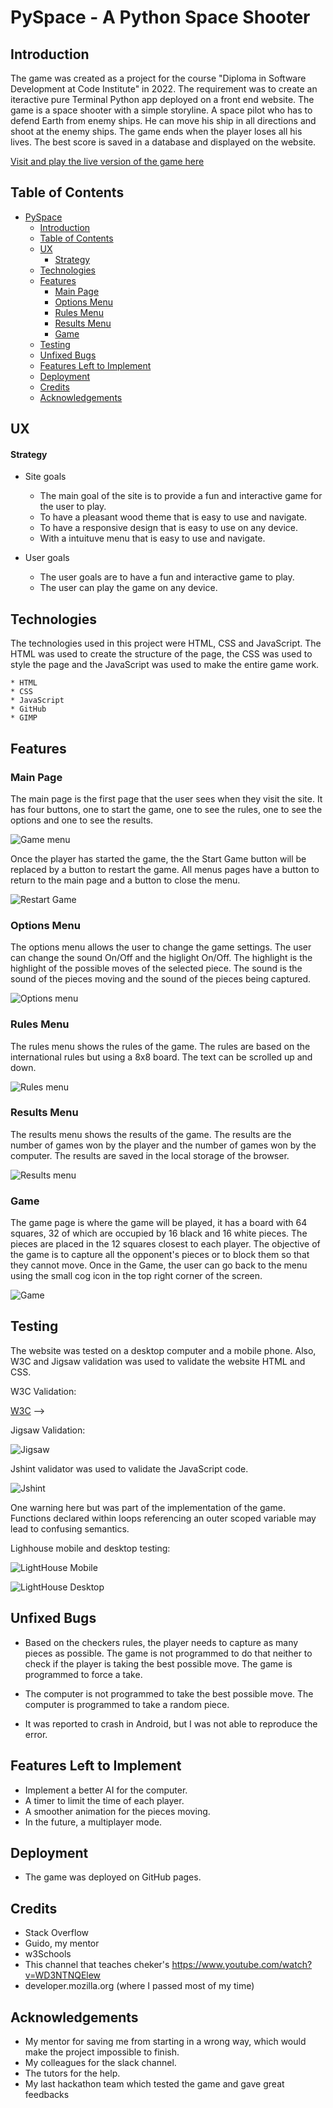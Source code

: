 # PySpace - A Python Space Shooter

## Introduction

The game was created as a project for the course "Diploma in Software Development at Code Institute" in 2022. The requirement was to create an iteractive pure Terminal Python app deployed on a front end website. The game is a space shooter with a simple storyline. A space pilot who has to defend Earth from enemy ships. He can move his ship in all directions and shoot at the enemy ships. The game ends when the player loses all his lives. The best score is saved in a database and displayed on the website.


<a href="https://cafalchio.github.io/checkers_game/" rel="nofolow">Visit and play the live version of the game here</a>


## Table of Contents

- [PySpace](#pyspace)
  - [Introduction](#introduction)
  - [Table of Contents](#table-of-contents)
  - [UX](#ux)
      - [Strategy](#strategy)
  - [Technologies](#technologies)
  - [Features](#features)
    - [Main Page](#main-page)
    - [Options Menu](#options-menu)
    - [Rules Menu](#rules-menu)
    - [Results Menu](#results-menu)
    - [Game](#game)
  - [Testing](#testing)
  - [Unfixed Bugs](#unfixed-bugs)
  - [Features Left to Implement](#features-left-to-implement)
  - [Deployment](#deployment)
  - [Credits](#credits)
  - [Acknowledgements](#acknowledgements)

## UX

#### Strategy

- Site goals

  - The main goal of the site is to provide a fun and interactive game for the user to play.
  - To have a pleasant wood theme that is easy to use and navigate.
  - To have a responsive design that is easy to use on any device.
  - With a intuituve menu that is easy to use and navigate.

- User goals
  - The user goals are to have a fun and interactive game to play.
  - The user can play the game on any device.

## Technologies

The technologies used in this project were HTML, CSS and JavaScript. The HTML was used to create the structure of the page, the CSS was used to style the page and the JavaScript was used to make the entire game work.

    * HTML
    * CSS
    * JavaScript
    * GitHub
    * GIMP

## Features

### Main Page

The main page is the first page that the user sees when they visit the site. It has four buttons, one to start the game, one to see the rules, one to see the options and one to see the results.

![Game menu](assets/images/main_menu.png)

Once the player has started the game, the the Start Game button will be replaced by a button to restart the game.
All menus pages have a button to return to the main page and a button to close the menu.

![Restart Game](assets/images/reset_game.png)

### Options Menu

The options menu allows the user to change the game settings. The user can change the sound On/Off and the higlight On/Off. The highlight is the highlight of the possible moves of the selected piece. The sound is the sound of the pieces moving and the sound of the pieces being captured.

![Options menu](assets/images/options_menu.png)

### Rules Menu

The rules menu shows the rules of the game. The rules are based on the international rules but using a 8x8 board. The text can be scrolled up and down.

![Rules menu](assets/images/rules_menu.png)

### Results Menu

The results menu shows the results of the game. The results are the number of games won by the player and the number of games won by the computer. The results are saved in the local storage of the browser.

![Results menu](assets/images/results_menu.png)

### Game

The game page is where the game will be played, it has a board with 64 squares, 32 of which are occupied by 16 black and 16 white pieces. The pieces are placed in the 12 squares closest to each player. The objective of the game is to capture all the opponent's pieces or to block them so that they cannot move.
Once in the Game, the user can go back to the menu using the small cog icon in the top right corner of the screen.

![Game](assets/images/game_play.png)

## Testing

The website was tested on a desktop computer and a mobile phone.
Also, W3C and Jigsaw validation was used to validate the website HTML and CSS.

W3C Validation:

[W3C](assets/images/W3C.png) -->

Jigsaw Validation:

![Jigsaw](assets/images/jigsaw.png)

Jshint validator was used to validate the JavaScript code.

![Jshint](assets/images/javascript_test.png)

One warning here but was part of the implementation of the game.
Functions declared within loops referencing an outer scoped variable may lead to confusing semantics.

Lighhouse mobile and desktop testing:

![LightHouse Mobile](assets/images/lighthouse_mobile.png)

![LightHouse Desktop](assets/images/lighthouse_desktop.png)

## Unfixed Bugs

- Based on the checkers rules, the player needs to capture as many pieces as possible. The game is not programmed to do that neither to check if the player is taking the best possible move. The game is programmed to force a take.

- The computer is not programmed to take the best possible move. The computer is programmed to take a random piece.

- It was reported to crash in Android, but I was not able to reproduce the error.

## Features Left to Implement

- Implement a better AI for the computer.
- A timer to limit the time of each player.
- A smoother animation for the pieces moving.
- In the future, a multiplayer mode.

## Deployment

- The game was deployed on GitHub pages.

## Credits

- Stack Overflow
- Guido, my mentor
- w3Schools
- This channel that teaches cheker's https://www.youtube.com/watch?v=WD3NTNQElew
- developer.mozilla.org (where I passed most of my time)

## Acknowledgements

- My mentor for saving me from starting in a wrong way, which would make the project impossible to finish.
- My colleagues for the slack channel.
- The tutors for the help.
- My last hackathon team which tested the game and gave great feedbacks
